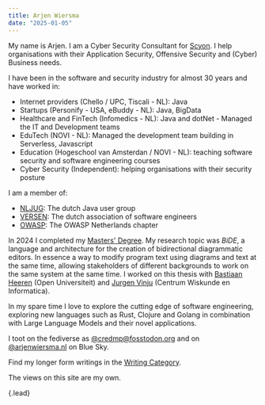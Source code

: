 ```yaml
---
title: Arjen Wiersma
date: "2025-01-05"
---
```


My name is Arjen. I am a Cyber Security Consultant for [Scyon](https://www.scyon.nl/). I help organisations with their Application Security, Offensive Security and (Cyber) Business needs.

I have been in the software and security industry for almost 30 years and have worked in:

- Internet providers (Chello / UPC, Tiscali - NL): Java
- Startups (Personify - USA, eBuddy - NL): Java, BigData
- Healthcare and FinTech (Infomedics - NL): Java and dotNet - Managed the IT and Development teams
- EduTech (NOVI - NL): Managed the development team building in Serverless, Javascript
- Education (Hogeschool van Amsterdan / NOVI - NL): teaching software security and software engineering courses
- Cyber Security (Independent): helping organisations with their security posture

I am a member of:

- [NLJUG](https://nljug.org/): The dutch Java user group
- [VERSEN](https://www.versen.nl/): The dutch association of software engineers
- [OWASP](https://owasp.org/www-chapter-netherlands/): The OWASP Netherlands chapter

In 2024 I completed my [Masters' Degree](/posts/master-of-science). My research topic was *BiDE*, a language and architecture for the creation of bidirectional diagrammatic editors. In essence a way to modify program text using diagrams and text at the same time, allowing stakeholders of different backgrounds to work on the same system at the same time. I worked on this thesis with [Bastiaan Heeren](/posts/remembering-bastiaan)  (Open Universiteit) and [Jurgen Vinju](https://homepages.cwi.nl/~jurgenv/) (Centrum Wiskunde en Informatica).

In my spare time I love to explore the cutting edge of software engineering, exploring new languages such as Rust, Clojure and Golang in combination with Large Language Models and their novel applications.

I toot on the fediverse as [@credmp@fosstodon.org](https://fosstodon.org/@credmp) and on [@arjenwiersma.nl](https://bsky.app/profile/arjenwiersma.nl) on Blue Sky.

Find my longer form writings in the [Writing Category](/categories/writing/).

The views on this site are my own. 

{.lead}


